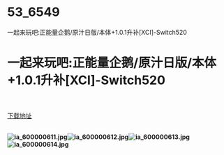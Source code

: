 # 53_6549
一起来玩吧:正能量企鹅/原汁日版/本体+1.0.1升补[XCI]-Switch520
# 一起来玩吧:正能量企鹅/原汁日版/本体+1.0.1升补[XCI]-Switch520
 <br/></br>
[下载地址](https://www.switch520.cc/article/6549 "下载地址")
<br/></br>

<p><span><strong><img src="https://ddcdn.jd.com/ddimg/jfs/t1/140650/20/9925/84258/5f7b80efE5f4a3861/28f6fc74ac6eccb2.jpg" alt="ia_600000611.jpg" title="ia_600000611.jpg"><img src="https://ddcdn.jd.com/ddimg/jfs/t1/139513/29/10079/70597/5f7b80f0E1518800f/080b1b5694440bab.jpg" alt="ia_600000612.jpg" title="ia_600000612.jpg"><img src="https://ddcdn.jd.com/ddimg/jfs/t1/133121/34/11507/55391/5f7b80f0Ec1ea5017/3f76df031893d461.jpg" alt="ia_600000613.jpg" title="ia_600000613.jpg"><img src="https://ddcdn.jd.com/ddimg/jfs/t1/133508/1/11691/51190/5f7b80f1E83486b07/a401bbb696a18f61.jpg" alt="ia_600000614.jpg" title="ia_600000614.jpg"> <br></strong></span></p>
<p></p>
<p></p>
